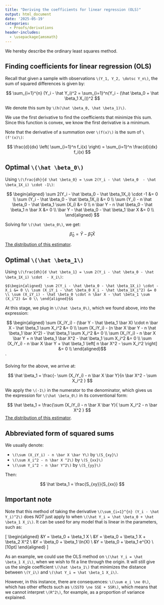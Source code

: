 ```yaml
---
title: "Deriving the coefficients for linear regression (OLS)"
output: html_document
date: '2025-05-19'
categories:
  - Proofs/derivations
header-includes:
  - \usepackage{amsmath}
---
```


We hereby describe the ordinary least squares method. 
## Finding coefficients for linear regression (OLS)

Recall that given a sample with observations `\(Y_1, Y_2, \dotsc Y_n\)`, the sum of squared differences is given by:

$$  
\sum_{i=1}^{n} (Y_i - \hat Y_i)^2 = \sum_{i=1}^n(Y_i - (\hat \beta_0 + \hat \beta_1 X_i))^2  
$$

We denote this sum by `\(h(\hat \beta_0, \hat \beta_1)\)`.

We use the first derivative to find the coefficients that minimize this sum. Since this function is convex, we know the first derivative is a minimum.

Note that the derivative of a summation over `\(f(x)\)` is the sum of `\(f'(x)\)`:

$$
\frac{d}{dx} \left( \sum_{i=1}^n f_i(x) \right) = \sum_{i=1}^n \frac{d}{dx} f_i(x)
$$

## Optimal `\(\hat \beta_0\)`

Using `\(\frac{dh}{d \hat \beta_0} = \sum 2(Y_i - \hat \beta_0  - \hat \beta_1X_i) \cdot -1\)`:

$$ \begin{aligned}
 \sum 2(Y_i - \hat \beta_0  - \hat \beta_1X_i) \cdot -1 &= 0 \\ 
 \sum (Y_i - \hat \beta_0  - \hat \beta_1X_i) &= 0 \\  
 \sum (Y_i) - n \hat \beta_0  - \hat \beta_1 \sum (X_i) &= 0 \\  
n \bar Y - n \hat \beta_0  - \hat \beta_1 n \bar X &= 0 \\  
\bar Y -  \hat \beta_0  - \hat \beta_1  \bar X &= 0 \\ 
\end{aligned} $$

Solving for `\(\hat \beta_0\)`, we get:

$$
\hat \beta_0 = \bar Y - \hat \beta_1 \bar X
$$

[The distribution of this estimator](/proofs_deriv/2025/05/23/distribution-of-hat-beta_0/).

## Optimal `\(\hat \beta_1\)`

Using `\(\frac{dh}{d \hat \beta_1} = \sum 2(Y_i - \hat \beta_0 - \hat \beta_1X_i) \cdot  - X_i\)`:

`$$\begin{aligned}
\sum 2(Y_i - \hat \beta_0 - \hat \beta_1X_i) \cdot - X_i &= 0 \\
\sum (X_iY_i - \hat \beta_0 X_i - \hat \beta_1X_i^2) &= 0 \\
\sum (X_iY_i) - \hat \beta_0 \cdot n \bar X - \hat \beta_1 \sum (X_i^2) &= 0 \\
\end{aligned}$$`

At this stage, we plug in `\(\hat \beta_0\)`, which we found above, into the expression:

$$ \begin{aligned}
\sum (X_iY_i) - (\bar Y - \hat \beta_1 \bar X) \cdot n \bar X - \hat \beta_1 \sum X_i^2 &= 0 \\
\sum (X_iY_i) - (n \bar X \bar Y - n \hat \beta_1 \bar X^2) - \hat \beta_1 \sum X_i^2 &= 0 \\
\sum (X_iY_i) - n \bar X \bar Y + n \hat \beta_1 \bar X^2 - \hat \beta_1 \sum X_i^2 &= 0 \\
\sum (X_iY_i) - n \bar X \bar Y + \hat \beta_1 \left[ n \bar X^2 - \sum X_i^2 \right] &= 0 \\
\end{aligned}$$`

Solving for the above, we arrive at:

$$
\hat \beta_1 = \frac{- \sum (X_iY_i) - n \bar X \bar Y}{n \bar X^2 - \sum X_i^2 }
$$

We apply the `\(-1\)` in the numerator to the denominator, which gives us the expression for `\(\hat \beta_0\)` in its conventional form:

$$
\hat \beta_1 = \frac{\sum (X_iY_i) - n \bar X \bar Y}{ \sum X_i^2 - n \bar X^2 }
$$
[The distribution of this estimator](/proofs_deriv/2025/05/19/distribution-of-hat-beta_1).
## Abbreviated form of squared sums

We usually denote:

- `\(\sum (X_iY_i) - n \bar X \bar Y\)` by `\(S_{xy}\)`  
- `\(\sum X_i^2 - n \bar X ^2\)` by `\(S_{xx}\)`  
- `\(\sum Y_i^2 - n \bar Y^2\)` by `\(S_{yy}\)`

Then:

$$
\hat \beta_1 = \frac{S_{xy}}{S_{xx}}
$$

## Important note

Note that this method of taking the derivative `\(\sum_{i=1}^{n} (Y_i - \hat Y_i)^2\)` does _NOT_ just apply to when `\(\hat Y_i = \hat \beta_0 + \hat \beta_1 X_i\)`. It can  be used for any model that is linear in the parameters, such as: 

\[ \begin{aligned}
&Y = \beta_0 + \beta_1 X \\
&Y = \beta_0 + \beta_1 X + \beta_2 X^2 \\
&Y = \beta_0 + \beta_1 \ln(X) \\
&Y = \beta_0 + \beta_1 e^{X} \\[10pt]
\end{aligned} \]

As an example, we could use the OLS method on `\(\hat Y_i = \hat \beta_1 X_i\)`, when we wish to fit a line through the origin. It will still give us the single coefficient `\(\hat \beta_1\)` that minimizes the distance between `\(Y_i\)`  and `\(\hat Y_i = \hat \beta_1 X_i\)`. 

However, in this instance, there are consequences: `\(\sum e_i \ne 0\)`, which has other effects such as `\(SSTO \ne SSE + SSR\)`, which means that we cannot interpret `\(R^2\)`, for example, as a proportion of variance explained.
